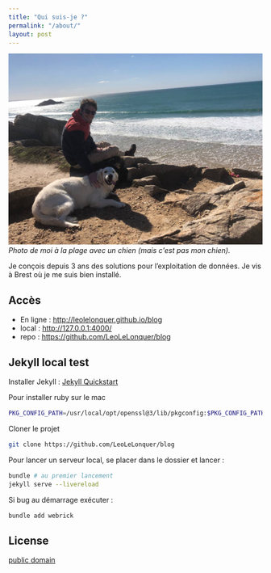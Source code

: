 ```yaml
---
title: "Qui suis-je ?"
permalink: "/about/"
layout: post
---
```


![Photo de moi](assets/ressources/img/photos_de_oim/moialabeach.jpeg)
*Photo de moi à la plage avec un chien (mais c'est pas mon chien).*

Je conçois depuis 3 ans des solutions pour l’exploitation de données. 
Je vis à Brest où je me suis bien installé.

## Accès

- En ligne : <http://leolelonquer.github.io/blog>
- local : <http://127.0.0.1:4000/>
- repo : <https://github.com/LeoLeLonquer/blog>

## Jekyll local test

Installer Jekyll : [Jekyll Quickstart](https://jekyllrb.com/docs/)

Pour installer ruby sur le mac

```bash
PKG_CONFIG_PATH=/usr/local/opt/openssl@3/lib/pkgconfig:$PKG_CONFIG_PATH ruby-install ruby 3.1.3 -- --with-openssl-dir=/usr/local/opt/openssl@3
```

Cloner le projet

```bash
git clone https://github.com/LeoLeLonquer/blog
```

Pour lancer un serveur local, se placer dans le dossier et lancer :  

```bash
bundle # au premier lancement
jekyll serve --livereload
```

Si bug au démarrage exécuter :  

```bash
bundle add webrick
```

## License

[public domain](http://unlicense.org/)
